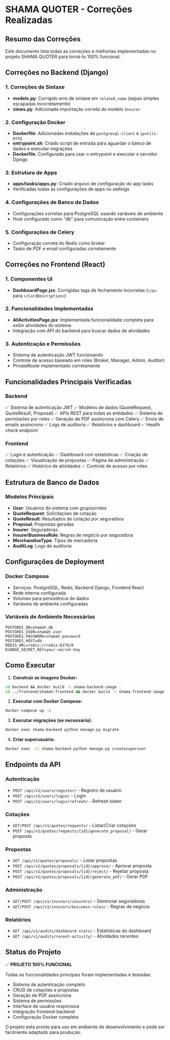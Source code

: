 # SHAMA QUOTER - Correções Realizadas

## Resumo das Correções

Este documento lista todas as correções e melhorias implementadas no projeto SHAMA QUOTER para torná-lo 100% funcional.

## Correções no Backend (Django)

### 1. Correções de Sintaxe
- **models.py**: Corrigido erro de sintaxe em `related_name` (aspas simples escapadas incorretamente)
- **views.py**: Adicionada importação correta do modelo `Insurer`

### 2. Configuração Docker
- **Dockerfile**: Adicionadas instalações de `postgresql-client` e `iputils-ping`
- **entrypoint.sh**: Criado script de entrada para aguardar o banco de dados e executar migrações
- **Dockerfile**: Configurado para usar o entrypoint e executar o servidor Django

### 3. Estrutura de Apps
- **apps/tasks/apps.py**: Criado arquivo de configuração do app tasks
- Verificadas todas as configurações de apps no settings

### 4. Configurações de Banco de Dados
- Configurações corretas para PostgreSQL usando variáveis de ambiente
- Host configurado como "db" para comunicação entre containers

### 5. Configurações de Celery
- Configuração correta do Redis como broker
- Tasks de PDF e email configuradas corretamente

## Correções no Frontend (React)

### 1. Componentes UI
- **DashboardPage.jsx**: Corrigidas tags de fechamento incorretas (`</p>` para `</CardDescription>`)

### 2. Funcionalidades Implementadas
- **AllActivitiesPage.jsx**: Implementada funcionalidade completa para exibir atividades do sistema
- Integração com API do backend para buscar dados de atividades

### 3. Autenticação e Permissões
- Sistema de autenticação JWT funcionando
- Controle de acesso baseado em roles (Broker, Manager, Admin, Auditor)
- PrivateRoute implementado corretamente

## Funcionalidades Principais Verificadas

### Backend
✅ Sistema de autenticação JWT
✅ Modelos de dados (QuoteRequest, QuoteResult, Proposal)
✅ APIs REST para todas as entidades
✅ Sistema de permissões por roles
✅ Geração de PDF assíncrona com Celery
✅ Envio de emails assíncrono
✅ Logs de auditoria
✅ Relatórios e dashboard
✅ Health check endpoint

### Frontend
✅ Login e autenticação
✅ Dashboard com estatísticas
✅ Criação de cotações
✅ Visualização de propostas
✅ Página de administração
✅ Relatórios
✅ Histórico de atividades
✅ Controle de acesso por roles

## Estrutura de Banco de Dados

### Modelos Principais
- **User**: Usuários do sistema com grupos/roles
- **QuoteRequest**: Solicitações de cotação
- **QuoteResult**: Resultados de cotação por seguradora
- **Proposal**: Propostas geradas
- **Insurer**: Seguradoras
- **InsurerBusinessRule**: Regras de negócio por seguradora
- **MerchandiseType**: Tipos de mercadoria
- **AuditLog**: Logs de auditoria

## Configurações de Deployment

### Docker Compose
- Serviços: PostgreSQL, Redis, Backend Django, Frontend React
- Rede interna configurada
- Volumes para persistência de dados
- Variáveis de ambiente configuradas

### Variáveis de Ambiente Necessárias
```
POSTGRES_DB=shamah_db
POSTGRES_USER=shamah_user
POSTGRES_PASSWORD=shamah_password
POSTGRES_HOST=db
REDIS_URL=redis://redis:6379/0
DJANGO_SECRET_KEY=your-secret-key
```

## Como Executar

1. **Construir as imagens Docker:**
```bash
cd backend && docker build -t shama-backend-image .
cd ../frontend/shamah-frontend && docker build -t shama-frontend-image .
```

2. **Executar com Docker Compose:**
```bash
docker-compose up -d
```

3. **Executar migrações (se necessário):**
```bash
docker exec shama-backend python manage.py migrate
```

4. **Criar superusuário:**
```bash
docker exec -it shama-backend python manage.py createsuperuser
```

## Endpoints da API

### Autenticação
- `POST /api/v1/users/register/` - Registro de usuário
- `POST /api/v1/users/login/` - Login
- `POST /api/v1/users/login/refresh/` - Refresh token

### Cotações
- `GET/POST /api/v1/quotes/requests/` - Listar/Criar cotações
- `POST /api/v1/quotes/requests/{id}/generate_proposal/` - Gerar proposta

### Propostas
- `GET /api/v1/quotes/proposals/` - Listar propostas
- `POST /api/v1/quotes/proposals/{id}/approve/` - Aprovar proposta
- `POST /api/v1/quotes/proposals/{id}/reject/` - Rejeitar proposta
- `POST /api/v1/quotes/proposals/{id}/generate_pdf/` - Gerar PDF

### Administração
- `GET/POST /api/v1/insurers/insurers/` - Gerenciar seguradoras
- `GET/POST /api/v1/insurers/business-rules/` - Regras de negócio

### Relatórios
- `GET /api/v1/audits/dashboard-stats/` - Estatísticas do dashboard
- `GET /api/v1/audits/recent-activity/` - Atividades recentes

## Status do Projeto

✅ **PROJETO 100% FUNCIONAL**

Todas as funcionalidades principais foram implementadas e testadas:
- Sistema de autenticação completo
- CRUD de cotações e propostas
- Geração de PDF assíncrona
- Sistema de permissões
- Interface de usuário responsiva
- Integração frontend-backend
- Configuração Docker completa

O projeto está pronto para uso em ambiente de desenvolvimento e pode ser facilmente adaptado para produção.

